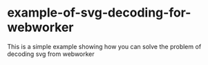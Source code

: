 # example-of-svg-decoding-for-webworker
This is a simple example showing how you can solve the problem of decoding svg from webworker
